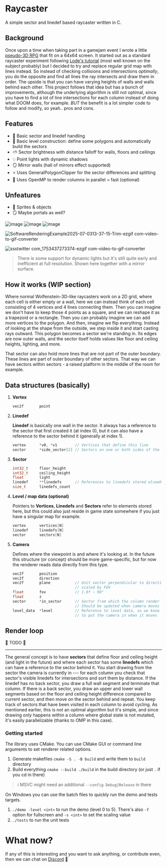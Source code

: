 
# Raycaster

A simple sector and linedef based raycaster written in C.

## Background
Once upon a time when taking part in a gamejam event I wrote a little [pseudo-3D RPG](https://eigen.itch.io/sunless-isle) that fit on a 64x64 screen. It started out as a standard raycaster experiment following [Lode's tutorial](https://lodev.org/cgtutor/raycasting.html) (most well known on the subject probably) but I decided to try and replace regular grid map with lines instead. So instead of checking collisions and intersections *optimally*, you do the opposite and find all lines the ray intersects and draw them in order. The upside is that you can have varying heights of walls and walls behind each other. This project follows that idea but has a bunch of improvements, although the underlying algorithm is still not optimal, since you have to find a lot of line intersections for each column instead of doing what DOOM does, for example. *BUT* the benefit is a lot simpler code to follow and modify, so yeah.. pros and cons.

## Features
* :black_square_button: Basic sector and linedef handling
* 🚧 Basic level construction: define some polygons and automatically build the sectors
* ⛅ Sector brightness with distance falloff for walls, floors and ceilings
* 💡 Point lights with dynamic shadows
* 🪞 Mirror walls (hall of mirrors effect supported)
* ⭐ Uses GeneralPolygonClipper for the sector differences and splitting
* :dash: Uses OpenMP to render columns in parallel = fast (optional)

## Unfeatures
* 🌲 Sprites & objects
* 🪞 Maybe portals as well?

![image](https://github.com/user-attachments/assets/9fc0383a-bd30-4dce-a9a3-e3a858db8f85)
![image](https://github.com/user-attachments/assets/d8273d82-c590-4c58-a8dd-3c396a5b1353)
![image](https://github.com/user-attachments/assets/5a0f7275-709e-414f-873e-7df03bea65fb)

![SoftwareRenderingExample2025-07-0313-37-15-Trim-ezgif com-video-to-gif-converter](https://github.com/user-attachments/assets/8ffa15b4-2766-43e5-907c-5362a0faff6d)

![ssstwitter com_1753437273374-ezgif com-video-to-gif-converter](https://github.com/user-attachments/assets/b2ac33ab-fd3e-4326-a6ad-729b88c9e7f6)
> There is some support for dynamic lights but it's still quite early and inefficient at full resolution. Shown here together with a mirror surface.

## How it works (WIP section)
Where normal Wolfenstein-3D-like raycasters work on a 2D grid, where each cell is either empty or a wall, here we can instead think of each cell consisting of 4 vertices and 4 lines connecting them. Then you can imagine we don't have to keep those 4 points as a square, and we can reshape it as a trapezoid or a rectangle. Then you can probably imagine we can add more vertices to the polygon. And then, imagine we flip everything. Instead of looking at the shape from the outside, we step inside it and start casting rays outward. This polygon becomes a sector we're standing in. Its edges are now outer walls, and the sector itself holds values like floor and ceiling heights, lighting, and more.

That sector can also hold more lines that are not part of the outer boundary. These lines are part of outer boundary of other sectors. That way we can have sectors within sectors - a raised platform in the middle of the room for example.

## Data structures (basically)
1. **Vertex**
    ```c
    vec2f       point
    ```
2. **Linedef**
   
    **Linedef** is basically one wall in the sector. It always has a reference to the sector that first created it (at index 0), but it can also have a reference to the sector behind it (generally at index 1).
    ```c
    vertex      *v0, *v1        // Vertices that define this line
    sector      *side_sector[2] // Sectors on one or both sides of the line
    ```
4. **Sector**
    ```c
    int32_t     floor_height
    int32_t     ceiling_height
    float       light
    linedef     **linedefs      // References to linedefs stored elsewhere
    size_t      linedefs_count
    ```
5. **Level / map data (optional)**
   
    Pointers to **Vertices**, **Linedefs** and **Sectors** refer to elements stored here, but this could also just reside in game state somewhere if you just have a singular map for example.
    ```c
    vertex      vertices[N]
    linedef     linedefs[N]
    sector      sectors[N]
    ```
6. **Camera**
   
    Defines where the viewpoint is and where it's looking at. In the future this structure (or concept) should be more game-specific, but for now the renderer reads data directly from this type.
    ```c
    vec2f       position
    vec2f       direction
    vec2f       plane           // Unit vector perpendicular to direction,
                                // scaled by FOV
    float       fov             // 1.0f ~ 90°
    float       z
    sector      *in_sector      // Sector from which the column render loop begins
                                // Should be updated when camera moves
    level_data  *level          // Reference to level data, so we know what sector
                                // to put the camera in when it moves
    ```

## Render loop
:construction: TODO :construction:

---
The general concept is to have **sectors** that define floor and ceiling height (and light in the future) and where each sector has some **linedefs** which can have a reference to the sector behind it. You start drawing from the sector the camera is currently in --- for each column you check that sector's visible linedefs for intersections and sort them by distance. If the linedef has no back sector, you draw a full wall segment and terminate that column. If there is a back sector, you draw an upper and lower wall segments based on the floor and ceiling height difference compared to current sector, and then move on the sector behind and repeat. You keep track of sectors that have been visited in each column to avoid cycling. As mentioned earlier, this is not an optimal algorithm but it's simple, and since drawing only happens within a column where global state is not mutated, it's easily parallelizable (thanks to OMP in this case).

### Getting started
The library uses CMake. You can use CMake GUI or command line arguments to set renderer related options.

1. Generate makefiles `cmake -S . -B build` and write them to `build` directory 
2. Build everything `cmake --build ./build` in the build directory (or just `.` if you cd in there)

> ℹ️ MSVC might need an additional `--config Debug|Release` in there

On Windows you can use the batch files to quickly run the demo and tests targets.

1. `./demo -level <int>` to run the demo (level 0 to 5). There's also `-f` option for fullscreen and `-s <int>` to set the scaling value
2. `./tests` to run the unit tests

# What now?
If any of this is interesting and you want to ask anything, or contribute even, then we can chat on [Discord](https://discord.gg/X379hyV37f) 👋
